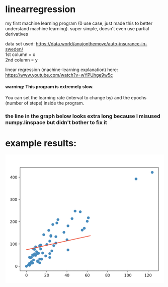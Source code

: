 # linearregression
my first machine learning program (0 use case, just made this to better understand machine learning). super simple, doesn't even use partial derivatives

data set used: https://data.world/anujonthemove/auto-insurance-in-sweden/     
1st column = x     
2nd column = y    

linear regression (machine-learning explanation) here: https://www.youtube.com/watch?v=wYPUhge9w5c     

#### warning: This program is extremely slow.

You can set the learning rate (interval to change by) and the epochs (number of steps) inside the program.     

### the line in the graph below looks extra long because I misused numpy.linspace but didn't bother to fix it
# example results:
![example 1](https://github.com/AnthonyAndroulakis/linearregression/blob/master/example1.png)

